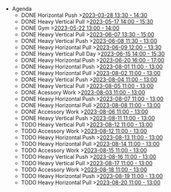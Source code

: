 - Agenda
	- DONE Horizontal Push >[2023-03-28 13:30 - 14:30](#agenda://?start=1680003000000&end=1680006600000&allDay=false)
	- DONE Heavy Vertical Pull >[2023-05-17 14:00 - 15:30](#agenda://?start=1684324800000&end=1684330200000&allDay=false)
	- DONE Gym >[2023-05-22 13:00 - 14:00](#agenda://?start=1684753200000&end=1684756800000&allDay=false)
	- DONE Heavy Vertical Pull >[2023-06-07 13:30 - 15:00](#agenda://?start=1686137400000&end=1686142800000&allDay=false)
	- DONE Heavy Vertical Push >[2023-06-08 11:30 - 13:00](#agenda://?start=1686216600000&end=1686222000000&allDay=false)
	- DONE Heavy Horizontal Pull >[2023-06-09 12:00 - 13:30](#agenda://?start=1686304800000&end=1686310200000&allDay=false)
	- DONE Heavy Vertical Pull Day >[2023-06-15 14:00 - 15:30](#agenda://?start=1686830400000&end=1686835800000&allDay=false)
	- DONE Heavy Horizontal Push >[2023-06-20 16:00 - 17:00](#agenda://?start=1687269600000&end=1687273200000&allDay=false)
	- DONE Heavy Horizontal Push >[2023-08-01 11:00 - 13:00](#agenda://?start=1690880400000&end=1690887600000&allDay=false)
	- DONE Heavy Horizontal Pull >[2023-08-02 11:00 - 13:00](#agenda://?start=1690966800000&end=1690974000000&allDay=false)
	- DONE Heavy Vertical Push >[2023-08-04 11:00 - 13:00](#agenda://?start=1691139600000&end=1691146800000&allDay=false)
	- DONE Heavy Vertical Pull >[2023-08-05 11:00 - 13:00](#agenda://?start=1691226000000&end=1691233200000&allDay=false)
	- DONE Acessory Work >[2023-08-03 11:00 - 13:00](#agenda://?start=1691053200000&end=1691060400000&allDay=false)
	- DONE Heavy Horizontal Push >[2023-08-07 11:00 - 13:00](#agenda://?start=1691398800000&end=1691406000000&allDay=false)
	- DONE Heavy Horizontal Pull >[2023-08-08 11:00 - 13:00](#agenda://?start=1691485200000&end=1691492400000&allDay=false)
	- DONE Accessory Work >[2023-08-06 11:00 - 13:00](#agenda://?start=1691312400000&end=1691319600000&allDay=false)
	- DONE Heavy Vertical Push >[2023-08-11 11:00 - 13:00](#agenda://?start=1691744400000&end=1691751600000&allDay=false)
	- TODO Heavy Vertical Pull >[2023-08-12 11:00 - 13:00](#agenda://?start=1691830800000&end=1691838000000&allDay=false)
	- TODO Accessory Work >[2023-08-12 11:00 - 13:00](#agenda://?start=1691830800000&end=1691838000000&allDay=false)
	- TODO Heavy Horizontal Push >[2023-08-13 11:00 - 13:00](#agenda://?start=1691917200000&end=1691924400000&allDay=false)
	- TODO Heavy Horizontal Pull >[2023-08-14 11:00 - 13:00](#agenda://?start=1692003600000&end=1692010800000&allDay=false)
	- TODO Accessory Work >[2023-08-15 11:00 - 13:00](#agenda://?start=1692090000000&end=1692097200000&allDay=false)
	- TODO Heavy Vertical Push >[2023-08-16 11:00 - 13:00](#agenda://?start=1692176400000&end=1692183600000&allDay=false)
	- TODO Heavy Vertical Pull >[2023-08-17 11:00 - 13:00](#agenda://?start=1692262800000&end=1692270000000&allDay=false)
	- TODO Accessory Work >[2023-08-18 11:00 - 13:00](#agenda://?start=1692349200000&end=1692356400000&allDay=false)
	- TODO Heavy Horizontal Push >[2023-08-19 11:00 - 13:00](#agenda://?start=1692435600000&end=1692442800000&allDay=false)
	- TODO Heavy Horizontal Pull >[2023-08-20 11:00 - 13:00](#agenda://?start=1692522000000&end=1692529200000&allDay=false)